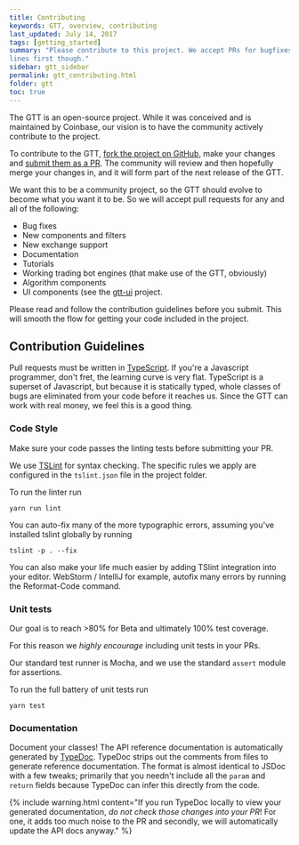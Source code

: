 ```yaml
---
title: Contributing
keywords: GTT, overview, contributing
last_updated: July 14, 2017
tags: [getting_started]
summary: "Please contribute to this project. We accept PRs for bugfixes, new features and new exchanges. Please read our contribution guide
lines first though."
sidebar: gtt_sidebar
permalink: gtt_contributing.html
folder: gtt
toc: true
---
```


The GTT is an open-source project. While it was conceived and is maintained by Coinbase, our vision is to have the community actively
contribute to the project.

To contribute to the GTT, [fork the project on GitHub](https://github.com/coinbase/gdax-tt/), make your changes and [submit them as a PR](https://github.com/coinbase/gdax-tt/pulls). The community will review and
then hopefully merge your changes in, and it will form part of the next release of the GTT.

We want this to be a community project, so the GTT should evolve to become what you want it to be. So we will accept pull requests for
any and all of the following:
* Bug fixes
* New components and filters
* New exchange support
* Documentation
* Tutorials
* Working trading bot engines (that make use of the GTT, obviously)
* Algorithm components
* UI components (see the [gtt-ui](https://github.com/coinbase/gdax-tt/issues/52) project.

Please read and follow the contribution guidelines before you submit. This will smooth the flow for getting your code included in
the project.

## Contribution Guidelines

Pull requests must be written in [TypeScript](www.typescriptlang.org). If you're a Javascript programmer, don't fret, the learning curve is very flat.
TypeScript is a superset of Javascript, but because it is statically typed, whole classes of bugs are eliminated from your
code before it reaches us. Since the GTT can work with real money, we feel this is a good thing.

### Code Style

Make sure your code passes the linting tests before submitting your PR.

We use [TSLint](https://palantir.github.io/tslint/) for syntax checking. The specific rules we apply
are configured in the `tslint.json` file in the project folder.

To run the linter run

    yarn run lint

You can auto-fix many of the more typographic errors, assuming you've installed tslint globally by running

    tslint -p . --fix

You can also make your life much easier by adding TSlint integration into your editor. WebStorm / IntelliJ for example,
autofix many errors by running the Reformat-Code command.

### Unit tests

Our goal is to reach >80% for Beta and ultimately 100% test coverage.

For this reason we _highly encourage_ including unit tests in your PRs.

Our standard test runner is Mocha, and we use the standard `assert` module for assertions.

To run the full battery of unit tests run

    yarn test

### Documentation

Document your classes! The API reference documentation is automatically generated by [TypeDoc](http://typedoc.org/).
TypeDoc strips out the comments from files to generate reference documentation. The format is almost identical to JSDoc
with a few tweaks; primarily that you needn't include all the `param` and `return` fields because TypeDoc can infer this
directly from the code.

{% include warning.html content="If you run TypeDoc locally to view your generated documentation, *do not check those changes into your PR*!
For one, it adds too much noise to the PR and secondly, we will automatically update the API docs anyway." %}
